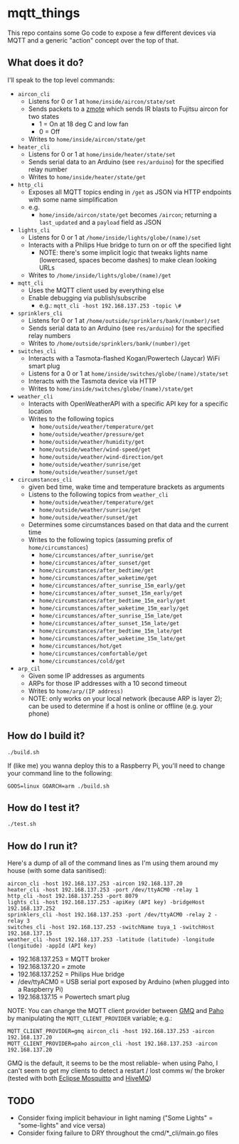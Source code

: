 # mqtt_things

This repo contains some Go code to expose a few different devices via MQTT and a generic "action" concept over the top of that.

## What does it do?

I'll speak to the top level commands:

- `aircon_cli`
    - Listens for 0 or 1 at `home/inside/aircon/state/set`
    - Sends packets to a [zmote](https://www.zmote.io) which sends IR blasts to Fujitsu aircon for two states
        - 1 = On at 18 deg C and low fan
        - 0 = Off
    - Writes to `home/inside/aircon/state/get`
- `heater_cli`
    - Listens for 0 or 1 at `home/inside/heater/state/set`
    - Sends serial data to an Arduino (see `res/arduino`) for the specified relay number
    - Writes to `home/inside/heater/state/get`
- `http_cli`
    - Exposes all MQTT topics ending in `/get` as JSON via HTTP endpoints with some name simplification
    - e.g.
        - `home/inside/aircon/state/get` becomes `/aircon`; returning a `last_updated` and a `payload` field as JSON 
- `lights_cli`
    - Listens for 0 or 1 at `/home/inside/lights/globe/(name)/set`
    - Interacts with a Philips Hue bridge to turn on or off the specified light
        - NOTE: there's some implicit logic that tweaks lights name (lowercased, spaces become dashes) to make clean looking URLs
    - Writes to `/home/inside/lights/globe/(name)/get`
- `mqtt_cli`
    - Uses the MQTT client used by everything else
    - Enable debugging via publish/subscribe
        - e.g.: `mqtt_cli -host 192.168.137.253 -topic \#`
- `sprinklers_cli`
    - Listens for 0 or 1 at `/home/outside/sprinklers/bank/(number)/set`
    - Sends serial data to an Arduino (see `res/arduino`) for the specified relay numbers
    - Writes to `/home/outside/sprinklers/bank/(number)/get`
- `switches_cli`
    - Interacts with a Tasmota-flashed Kogan/Powertech (Jaycar) WiFi smart plug
    - Listens for a 0 or 1 at `home/inside/switches/globe/(name)/state/set`
    - Interacts with the Tasmota device via HTTP
    - Writes to `home/inside/switches/globe/(name)/state/get` 
- `weather_cli`
    - Interacts with OpenWeatherAPI with a specific API key for a specific location
    - Writes to the following topics
        - `home/outside/weather/temperature/get`
        - `home/outside/weather/pressure/get`
        - `home/outside/weather/humidity/get`
        - `home/outside/weather/wind-speed/get`
        - `home/outside/weather/wind-direction/get`
        - `home/outside/weather/sunrise/get`
        - `home/outside/weather/sunset/get`
- `circumstances_cli`
    - given bed time, wake time and temperature brackets as arguments
    - Listens to the following topics from `weather_cli`
        - `home/outside/weather/temperature/get`
        - `home/outside/weather/sunrise/get`
        - `home/outside/weather/sunset/get`
    - Determines some circumstances based on that data and the current time
    - Writes to the following topics (assuming prefix of `home/circumstances`)
        - `home/circumstances/after_sunrise/get`
        - `home/circumstances/after_sunset/get`
        - `home/circumstances/after_bedtime/get`
        - `home/circumstances/after_waketime/get`
        - `home/circumstances/after_sunrise_15m_early/get`
        - `home/circumstances/after_sunset_15m_early/get`
        - `home/circumstances/after_bedtime_15m_early/get`
        - `home/circumstances/after_waketime_15m_early/get`
        - `home/circumstances/after_sunrise_15m_late/get`
        - `home/circumstances/after_sunset_15m_late/get`
        - `home/circumstances/after_bedtime_15m_late/get`
        - `home/circumstances/after_waketime_15m_late/get`
        - `home/circumstances/hot/get`
        - `home/circumstances/comfortable/get`
        - `home/circumstances/cold/get`
- `arp_cil`
    - Given some IP addresses as arguments
    - ARPs for those IP addresses with a 10 second timeout
    - Writes to `home/arp/(IP address)`
    - NOTE: only works on your local network (because ARP is layer 2); can be used to determine if a host is online or offline (e.g. your phone)

## How do I build it?

    ./build.sh
    
If (like me) you wanna deploy this to a Raspberry Pi, you'll need to change your command line to the following:

    GOOS=linux GOARCH=arm ./build.sh

## How do I test it?

    ./test.sh

## How do I run it?

Here's a dump of all of the command lines as I'm using them around my house (with some data sanitised):

    aircon_cli -host 192.168.137.253 -aircon 192.168.137.20
    heater_cli -host 192.168.137.253 -port /dev/ttyACM0 -relay 1
    http_cli -host 192.168.137.253 -port 8079
    lights_cli -host 192.168.137.253 -apiKey (API key) -bridgeHost 192.168.137.252
    sprinklers_cli -host 192.168.137.253 -port /dev/ttyACM0 -relay 2 -relay 3
    switches_cli -host 192.168.137.253 -switchName tuya_1 -switchHost 192.168.137.15
    weather_cli -host 192.168.137.253 -latitude (latitude) -longitude (longitude) -appId (API key)

- 192.168.137.253 = MQTT broker
- 192.168.137.20 = zmote
- 192.168.137.252 = Philips Hue bridge
- /dev/ttyACM0 = USB serial port exposed by Arduino (when plugged into a Raspberry Pi)
- 192.168.137.15 = Powertech smart plug

NOTE: You can change the MQTT client provider between [GMQ](https://github.com/yosssi/gmq) and [Paho](https://github.com/eclipse/paho.mqtt.golang) by manipulating the `MQTT_CLIENT_PROVIDER` variable; e.g.:

    MQTT_CLIENT_PROVIDER=gmq aircon_cli -host 192.168.137.253 -aircon 192.168.137.20
    MQTT_CLIENT_PROVIDER=paho aircon_cli -host 192.168.137.253 -aircon 192.168.137.20
    
GMQ is the default, it seems to be the most reliable- when using Paho, I can't seem to get my clients to detect a restart / lost comms w/ the broker (tested with both [Eclipse Mosquitto](https://mosquitto.org/) and [HiveMQ](https://www.hivemq.com/))

## TODO

- Consider fixing implicit behaviour in light naming ("Some Lights" = "some-lights" and vice versa)
- Consider fixing failure to DRY throughout the cmd/*_cli/main.go files
